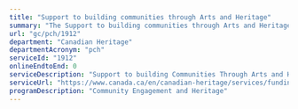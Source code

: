 ```yaml
---
title: "Support to building communities through Arts and Heritage"
summary: "The Support to building communities through Arts and Heritage service from Canadian Heritage is not available end-to-end online, according to the GC Service Inventory."
url: "gc/pch/1912"
department: "Canadian Heritage"
departmentAcronym: "pch"
serviceId: "1912"
onlineEndtoEnd: 0
serviceDescription: "Support to building Communities Through Arts and Heritage provides funding to local groups for recurring festivals that present the work of local artists, artisans or heritage performers. This includes the celebration of LGBTQ2 communities and Indigenous cultural celebrations."
serviceUrl: "https://www.canada.ca/en/canadian-heritage/services/funding/building-communities.html"
programDescription: "Community Engagement and Heritage"
---
```

